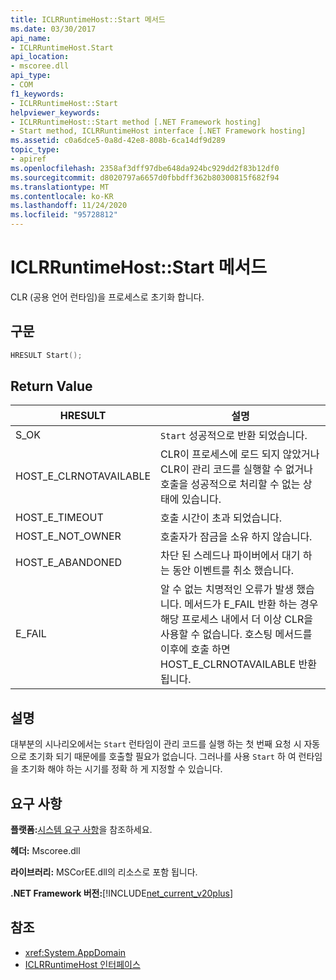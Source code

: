 ```yaml
---
title: ICLRRuntimeHost::Start 메서드
ms.date: 03/30/2017
api_name:
- ICLRRuntimeHost.Start
api_location:
- mscoree.dll
api_type:
- COM
f1_keywords:
- ICLRRuntimeHost::Start
helpviewer_keywords:
- ICLRRuntimeHost::Start method [.NET Framework hosting]
- Start method, ICLRRuntimeHost interface [.NET Framework hosting]
ms.assetid: c0a6dce5-0a8d-42e8-808b-6ca14df9d289
topic_type:
- apiref
ms.openlocfilehash: 2358af3dff97dbe648da924bc929dd2f83b12df0
ms.sourcegitcommit: d8020797a6657d0fbbdff362b80300815f682f94
ms.translationtype: MT
ms.contentlocale: ko-KR
ms.lasthandoff: 11/24/2020
ms.locfileid: "95728812"
---
```

# <a name="iclrruntimehoststart-method"></a>ICLRRuntimeHost::Start 메서드

CLR (공용 언어 런타임)을 프로세스로 초기화 합니다.  
  
## <a name="syntax"></a>구문  
  
```cpp  
HRESULT Start();  
```  
  
## <a name="return-value"></a>Return Value  
  
|HRESULT|설명|  
|-------------|-----------------|  
|S_OK|`Start` 성공적으로 반환 되었습니다.|  
|HOST_E_CLRNOTAVAILABLE|CLR이 프로세스에 로드 되지 않았거나 CLR이 관리 코드를 실행할 수 없거나 호출을 성공적으로 처리할 수 없는 상태에 있습니다.|  
|HOST_E_TIMEOUT|호출 시간이 초과 되었습니다.|  
|HOST_E_NOT_OWNER|호출자가 잠금을 소유 하지 않습니다.|  
|HOST_E_ABANDONED|차단 된 스레드나 파이버에서 대기 하는 동안 이벤트를 취소 했습니다.|  
|E_FAIL|알 수 없는 치명적인 오류가 발생 했습니다. 메서드가 E_FAIL 반환 하는 경우 해당 프로세스 내에서 더 이상 CLR을 사용할 수 없습니다. 호스팅 메서드를 이후에 호출 하면 HOST_E_CLRNOTAVAILABLE 반환 됩니다.|  
  
## <a name="remarks"></a>설명  

 대부분의 시나리오에서는 `Start` 런타임이 관리 코드를 실행 하는 첫 번째 요청 시 자동으로 초기화 되기 때문에를 호출할 필요가 없습니다. 그러나를 사용 `Start` 하 여 런타임을 초기화 해야 하는 시기를 정확 하 게 지정할 수 있습니다.  
  
## <a name="requirements"></a>요구 사항  

 **플랫폼:**[시스템 요구 사항](../../get-started/system-requirements.md)을 참조하세요.  
  
 **헤더:** Mscoree.dll  
  
 **라이브러리:** MSCorEE.dll의 리소스로 포함 됩니다.  
  
 **.NET Framework 버전:**[!INCLUDE[net_current_v20plus](../../../../includes/net-current-v20plus-md.md)]  
  
## <a name="see-also"></a>참조

- <xref:System.AppDomain>
- [ICLRRuntimeHost 인터페이스](iclrruntimehost-interface.md)
